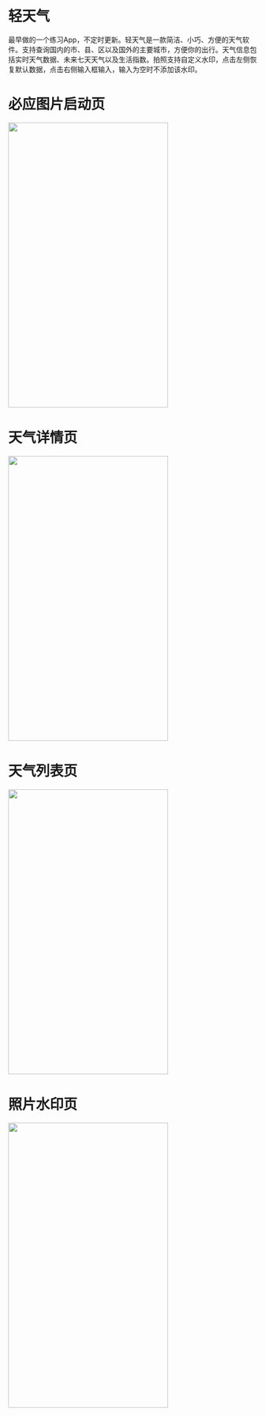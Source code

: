 # 轻天气
最早做的一个练习App，不定时更新。轻天气是一款简洁、小巧、方便的天气软件。支持查询国内的市、县、区以及国外的主要城市，方便你的出行。天气信息包括实时天气数据、未来七天天气以及生活指数。拍照支持自定义水印，点击左侧恢复默认数据，点击右侧输入框输入，输入为空时不添加该水印。

# 必应图片启动页
<img src="https://github.com/manaruto8/LightWeather/blob/master/app/pic/1.png" width="324" height="576">

# 天气详情页
<img src="https://github.com/manaruto8/LightWeather/blob/master/app/pic/1.png" width="324" height="576">

# 天气列表页
<img src="https://github.com/manaruto8/LightWeather/blob/master/app/pic/1.png" width="324" height="576">

# 照片水印页
<img src="https://github.com/manaruto8/LightWeather/blob/master/app/pic/1.png" width="324" height="576">


